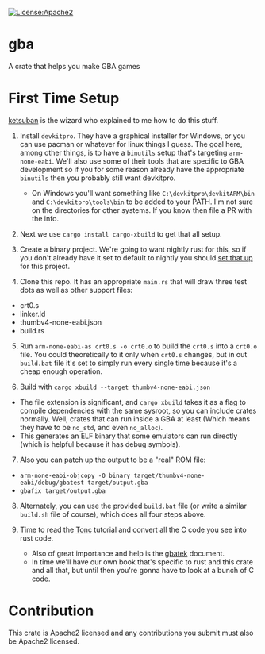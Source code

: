 [![License:Apache2](https://img.shields.io/badge/License-Apache2-green.svg)](https://www.apache.org/licenses/LICENSE-2.0)

# gba

A crate that helps you make GBA games

# First Time Setup

[ketsuban](https://github.com/ketsuban) is the wizard who explained to me how to
do this stuff.

1) Install `devkitpro`. They have a graphical installer for Windows, or you can
   use pacman or whatever for linux things I guess. The goal here, among other
   things, is to have a `binutils` setup that's targeting `arm-none-eabi`. We'll
   also use some of their tools that are specific to GBA development so if you
   for some reason already have the appropriate `binutils` then you probably
   still want devkitpro.
   * On Windows you'll want something like `C:\devkitpro\devkitARM\bin` and
     `C:\devkitpro\tools\bin` to be added to your PATH. I'm not sure on the
     directories for other systems. If you know then file a PR with the info.

2) Next we use `cargo install cargo-xbuild` to get that all setup.

3) Create a binary project. We're going to want nightly rust for this, so if you
   don't already have it set to default to nightly you should [set that
   up](https://github.com/rust-lang-nursery/rustup.rs#the-toolchain-file) for
   this project.

4) Clone this repo. It has an appropriate `main.rs` that will draw three test
   dots as well as other support files:
  * crt0.s
  * linker.ld
  * thumbv4-none-eabi.json
  * build.rs

5) Run `arm-none-eabi-as crt0.s -o crt0.o` to build the `crt0.s` into a `crt0.o`
   file. You could theoretically to it only when `crt0.s` changes, but in out
   `build.bat` file it's set to simply run every single time because it's a
   cheap enough operation.

6) Build with `cargo xbuild --target thumbv4-none-eabi.json`
  * The file extension is significant, and `cargo xbuild` takes it as a flag to
    compile dependencies with the same sysroot, so you can include crates
    normally. Well, crates that can run inside a GBA at least (Which means they
    have to be `no_std`, and even `no_alloc`).
  * This generates an ELF binary that some emulators can run directly (which is
    helpful because it has debug symbols).

7) Also you can patch up the output to be a "real" ROM file:
  * `arm-none-eabi-objcopy -O binary target/thumbv4-none-eabi/debug/gbatest target/output.gba`
  * `gbafix target/output.gba`

8) Alternately, you can use the provided `build.bat` file (or write a similar
   `build.sh` file of course), which does all four steps above.

9) Time to read the [Tonc](https://www.coranac.com/tonc/text/toc.htm) tutorial
   and convert all the C code you see into rust code.
   * Also of great importance and help is the
     [gbatek](https://problemkaputt.de/gbatek.htm) document.
   * In time we'll have our own book that's specific to rust and this crate and
     all that, but until then you're gonna have to look at a bunch of C code.

# Contribution

This crate is Apache2 licensed and any contributions you submit must also be
Apache2 licensed.
